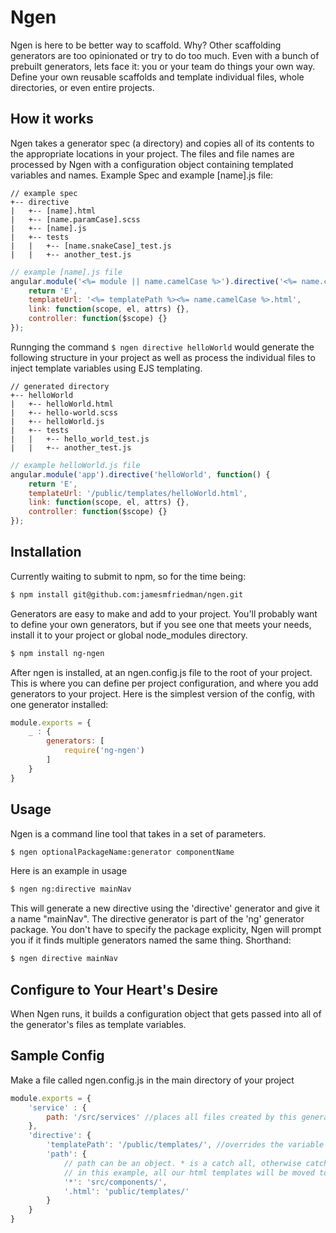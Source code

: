 Ngen
====
Ngen is here to be better way to scaffold. Why? Other scaffolding generators are too opinionated or try to do too much. Even with a bunch of prebuilt generators, lets face it: you or your team do things your own way. Define your own reusable scaffolds and template individual files, whole directories, or even entire projects.

How it works
------------------
Ngen takes a generator spec (a directory) and copies all of its contents to the appropriate locations in your project. The files and file names are processed by Ngen with a configuration object containing templated variables and names. Example Spec and example [name].js file:
```
// example spec
+-- directive
|	+-- [name].html
|	+-- [name.paramCase].scss
|	+-- [name].js
|	+-- tests
|	|	+-- [name.snakeCase]_test.js
|	|	+-- another_test.js
```
```javascript
// example [name].js file
angular.module('<%= module || name.camelCase %>').directive('<%= name.camelCase %>', function() {
	return 'E',
	templateUrl: '<%= templatePath %><%= name.camelCase %>.html',
	link: function(scope, el, attrs) {},
	controller: function($scope) {}
});
```

Runnging the command `$ ngen directive helloWorld` would generate the following structure in your project as well as process the individual files to inject template variables using EJS templating. 
```
// generated directory
+-- helloWorld
|	+-- helloWorld.html
|	+-- hello-world.scss
|	+-- helloWorld.js
|	+-- tests
|	|	+-- hello_world_test.js
|	|	+-- another_test.js
```
```javascript
// example helloWorld.js file
angular.module('app').directive('helloWorld', function() {
	return 'E',
	templateUrl: '/public/templates/helloWorld.html',
	link: function(scope, el, attrs) {},
	controller: function($scope) {}
});
```

Installation
------------
Currently waiting to submit to npm, so for the time being:
```bash
$ npm install git@github.com:jamesmfriedman/ngen.git
```
Generators are easy to make and add to your project. You'll probably want to define your own generators, but if you see one that meets your needs, install it to your project or global node_modules directory.
```bash
$ npm install ng-ngen
```
After ngen is installed, at an ngen.config.js file to the root of your project. This is where you can define per project configuration, and where you add generators to your project. Here is the simplest version of the config, with one generator installed:

```javascript
module.exports = {
	_ : {
		generators: [
			require('ng-ngen')	
		]
	}
}
```

Usage
------
Ngen is a command line tool that takes in a set of parameters.
```bash
$ ngen optionalPackageName:generator componentName
```
Here is an example in usage
```bash
$ ngen ng:directive mainNav
```
This will generate a new directive using the 'directive' generator and give it a name "mainNav". The directive generator is part of the 'ng' generator package. You don't have to specify the package explicity, Ngen will prompt you if it finds multiple generators named the same thing. Shorthand:
```bash
$ ngen directive mainNav
```
Configure to Your Heart's Desire
--------------------------------
When Ngen runs, it builds a configuration object that gets passed into all of the generator's files as template variables.

Sample Config
-------------
Make a file called ngen.config.js in the main directory of your project

```javascript
module.exports = {
	'service' : {
		path: '/src/services' //places all files created by this generator in /src/services
	},
	'directive': {
		'templatePath': '/public/templates/', //overrides the variable templatePath in the generator template
		'path': {
			// path can be an object. * is a catch all, otherwise catch extensions and move them to specific directories.
			// in this example, all our html templates will be moved to public / templates
			'*': 'src/components/', 
			'.html': 'public/templates/'
		}
	}
}
```
